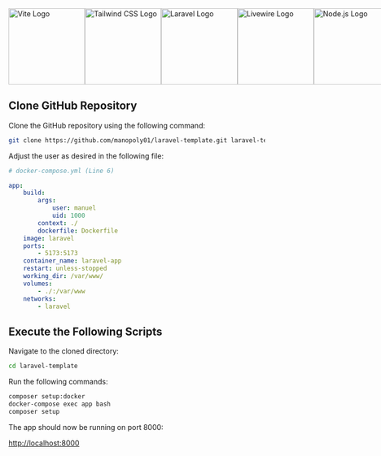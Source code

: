 <div style="display: flex">
    <img src="https://vitejs.dev/logo-with-shadow.png" alt="Vite Logo" width="150"/>
    <img src="https://files.raycast.com/nwt9ncojkvwmjfkaada8upafvpnu" alt="Tailwind CSS Logo" width="150"/> 
    <img src="https://upload.wikimedia.org/wikipedia/commons/thumb/9/9a/Laravel.svg/800px-Laravel.svg.png" alt="Laravel Logo" width="150"/> 
    <img src="https://technisia.com/wp-content/uploads/2022/08/livewire-technisia.webp" alt="Livewire Logo" width="150"/> 
    <img src="https://miro.medium.com/v2/resize:fit:800/1*bc9pmTiyKR0WNPka2w3e0Q.png" alt="Node.js Logo" width="150"/>
</div>

## Clone GitHub Repository

Clone the GitHub repository using the following command:

```bash
git clone https://github.com/manopoly01/laravel-template.git laravel-template
```

Adjust the user as desired in the following file:

```yaml
# docker-compose.yml (Line 6)

app:
    build:
        args:
            user: manuel
            uid: 1000
        context: ./
        dockerfile: Dockerfile
    image: laravel
    ports:
        - 5173:5173
    container_name: laravel-app
    restart: unless-stopped
    working_dir: /var/www/
    volumes:
        - ./:/var/www
    networks:
        - laravel
```

## Execute the Following Scripts

Navigate to the cloned directory:

```bash
cd laravel-template
```

Run the following commands:

```bash
composer setup:docker
docker-compose exec app bash
composer setup
```

The app should now be running on port 8000:

[http://localhost:8000](http://localhost:8000)

